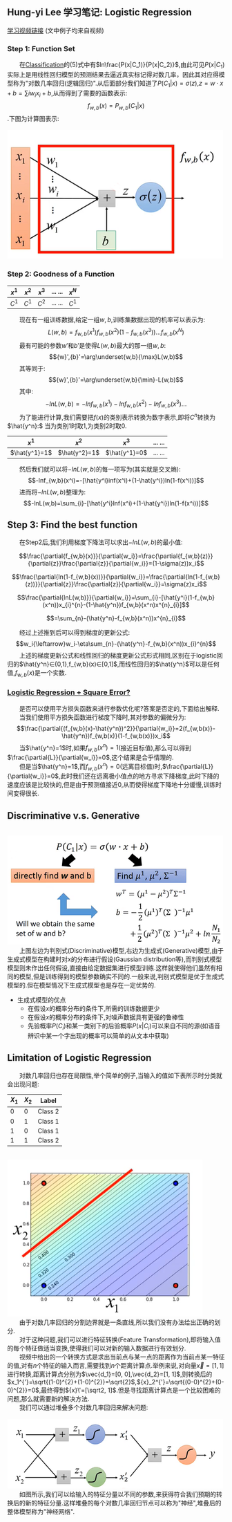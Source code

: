## Hung-yi Lee 学习笔记: Logistic Regression
[学习视频链接](https://www.bilibili.com/video/av48285039/?p=10) (文中例子均来自视频)<br/>
### Step 1: Function Set
&emsp;&emsp;在[Classification](https://github.com/171498290/Hung-yi-Lee-DL-notes/blob/master/classification/classification.md)的(5)式中有$ln\frac{P(x|C_1)}{P(x|C_2)}$,由此可见$P(x|C_1)$实际上是用线性回归模型的预测结果去逼近真实标记得对数几率，因此其对应得模型称为"对数几率回归(逻辑回归)".从后面部分我们知道了$P(C_1|x)=\sigma(z)$,$z=w·x+b=\sum{i}w_ix_i+b$,从而得到了需要的函数表示:$$f_{w,b}(x)=P_{w,b}(C_1|x)$$.下图为计算图表示:<br/>
&emsp;&emsp;&emsp;&emsp;&emsp;&emsp;&emsp;&emsp;&emsp;&emsp;&emsp;&emsp;![图1_对数几率回归的计算图表示](1.png)
### Step 2: Goodness of a Function
| $x^1$  | $x^2$  | $x^3$  | ... ... | $x^N$ |
| ------ | ------ | ------ | ------  | ----- |
| $C^1$  | $C^1$  | $C^2$  | ... ... | $C^1$ |

&emsp;&emsp;现在有一组训练数据,给定一组$w,b$,训练集数据出现的机率可以表示为:
$$L(w,b)=f_{w,b}(x^1)f_{w,b}(x^2)(1-f_{w,b}(x^3))...f_{w,b}(x^N)$$
&emsp;&emsp;最有可能的参数${w}'$和${b}'$是使得$L(w,b)$最大的那一组$w,b$:
$${w}',{b}'=\arg\underset{w,b}{\max}L(w,b)$$
&emsp;&emsp;其等同于:
$${w}',{b}'=\arg\underset{w,b}{\min}-L(w,b)$$
&emsp;&emsp;其中:
$$-lnL(w,b)=-lnf_{w,b}(x^1)-lnf_{w,b}(x^2)-lnf_{w,b}(x^3)...$$
&emsp;&emsp;为了能进行计算,我们需要把$f(x)$的类别表示转换为数字表示,即将$C^n$转换为$\hat{y^n}:$ 当为类别1时取1,为类别2时取0.<br/>

| $x^1$  | $x^2$  | $x^3$  | ... ... |
| ------ | ------ | ------ | ------  |
| $\hat{y^1}=1$ | $\hat{y^2}=1$ | $\hat{y^1}=0$ | ... ... |

&emsp;&emsp;然后我们就可以将$-lnL(w,b)$的每一项写为(其实就是交叉熵):
$$-lnf_{w,b}(x^i)=-[\hat{y^i}inf(x^i)+(1-\hat{y^i})ln(1-f(x^i))]$$
&emsp;&emsp;进而将$-lnL(w,b)$整理为:
$$-lnL(w,b)=\sum_{i}-[\hat{y^i}lnf(x^i)+(1-\hat{y^i})ln(1-f(x^i))]$$
## Step 3: Find the best function
&emsp;&emsp;在Step2后,我们利用梯度下降法可以求出$-lnL(w,b)$的最小值:

$$\frac{\partial{f_{w,b}(x)}}{\partial{w_i}}=\frac{\partial{f_{w,b}(z)}}{\partial{z}}\frac{\partial{z}}{\partial{w_i}}=(1-\sigma(z))x_i$$

$$\frac{\partial{ln(1-f_{w,b}(x))}}{\partial{w_i}}=\frac{\partial{ln(1-f_{w,b}(z))}}{\partial{z}}\frac{\partial{z}}{\partial{w_i}}=\sigma(z)x_i$$

$$\frac{\partial{lnL(w,b)}}{\partial{w_i}}=\sum_{i}-[\hat{y^i}(1-f_{w,b}(x^n))x_{i}^{n}-(1-\hat{y^n})f_{w,b}(x^n)x^{n}_{i}]$$

$$=\sum_{n}-(\hat{y^n}-f_{w,b}(x^n))x^{n}_{i}$$

&emsp;&emsp;经过上述推到后可以得到梯度的更新公式:
$$w_i{\leftarrow}w_i-\eta\sum_{n}-(\hat{y^n}-f_{w,b}(x^n))x_{i}^{n}$$
&emsp;&emsp;上述的梯度更新公式和线性回归的梯度更新公式形式相同,区别在于logistic回归的$\hat{y^n}∈{0,1},f_{w,b}(x)∈[0,1]$,而线性回归的$\hat{y^n}$可以是任何值,$f_{w,b}(x)$是一个实数.
### <u>Logistic Regression + Square Error?</u>
&emsp;&emsp;是否可以使用平方损失函数来进行参数优化呢?答案是否定的,下面给出解释.
&emsp;&emsp;当我们使用平方损失函数进行梯度下降时,其对参数的偏微分为:
$$\frac{\partial{(f_{w,b}(x)-\hat{y^n})^2}}{\partial{w_i}}=2(f_{w,b(x)}-\hat{y^n})f_{w,b(x)}(1-f_{w,b(x)})x_i$$
&emsp;&emsp;当$\hat{y^n}=1$时,如果$f_{w,b}(x^n)=1$(接近目标值),那么可以得到$\frac{\partial{L}}{\partial{w_i}}=0$,这个结果是合乎情理的.<br/>
&emsp;&emsp;但是当$\hat{y^n}=1$,而$f_{w,b}(x^n)=0$(远离目标值)时,$\frac{\partial{L}}{\partial{w_i}}=0$,此时我们还在远离极小值点的地方寻求下降梯度,此时下降的速度应该是比较快的,但是由于预测值接近0,从而使得梯度下降地十分缓慢,训练时间变得很长.
## Discriminative v.s. Generative
&emsp;&emsp;&emsp;&emsp;&emsp;&emsp;&emsp;&emsp;&emsp;&emsp;&emsp;&emsp;![图2_判别式模型vs生成式模型](2.png)<br/>
&emsp;&emsp;上图左边为判别式(Discriminative)模型,右边为生成式(Generative)模型,由于生成式模型在构建时对$x$的分布进行假设(Gaussian distribution等),而判别式模型模型则未作出任何假设,直接由给定数据集进行模型训练.这样就使得他们虽然有相同的模型,但是训练得到的模型参数确实不同的.一般来说,判别式模型是优于生成式模型的.但在模型情况下生成式模型也是存在一定优势的.

+ 生成式模型的优点
   + 在假设$x$的概率分布的条件下,所需的训练数据更少
   + 在假设$x$的概率分布的条件下,对噪声数据具有更强的鲁棒性
   + 先验概率$P(C_i)$和某一类别下的后验概率$P(x|C_i)$可以来自不同的源(如语音辨识中某一个字出现的概率可以简单的从文本中获取)
## Limitation of Logistic Regression
&emsp;&emsp;对数几率回归也存在局限性,举个简单的例子,当输入的值如下表所示时分类就会出现问题:

| $X_1$  | $X_2$  | Label  |
| ------ | ------ | ------ |
| 0  | 0  | Class 2  |
| 0  | 1  | Class 1  |
| 1  | 0  | Class 1  |
| 1  | 1  | Class 2  |

&emsp;&emsp;&emsp;&emsp;&emsp;&emsp;&emsp;&emsp;&emsp;&emsp;&emsp;&emsp;![图3_对数几率回归的缺陷](3.png)<br/>
&emsp;&emsp;由于对数几率回归的分割边界就是一条直线,所以我们没有办法给出正确的划分.<br/>
&emsp;&emsp;对于这种问题,我们可以进行特征转换(Feature Transformation),即将输入值的每个特征做适当变换,使得我们可以对新的输入数据进行有效划分.<br/>
&emsp;&emsp;视频中给出的一个转换方式是求出当前点与某一点的距离作为当前点某一特征的值,对有$n$个特征的输入而言,需要找到$n$个距离计算点.举例来说,对向量$\vec{x}=[1, 1]$进行转换,距离计算点分别为$\vec{d_1}=[0, 0],\vec{d_2}=[1, 1]$,则转换后的$x_1^{'}=\sqrt{(1-0)^{2}+(1-0)^{2}}=\sqrt{2}$,${x}_2^{'}=\sqrt{(0-0)^{2}+(0-0)^{2}}=0$,最终得到${x}\'=[\sqrt2, 1]$.但是寻找距离计算点是一个比较困难的问题,那么就需要新的解决方法.<br/>
&emsp;&emsp;我们可以通过堆叠多个对数几率回归来解决问题:<br/>
&emsp;&emsp;&emsp;&emsp;&emsp;&emsp;&emsp;&emsp;&emsp;&emsp;&emsp;&emsp;![图4_对数几率回归模型堆叠](4.png)<br/>
&emsp;&emsp;如图所示,我们可以给输入的特征分量以不同的参数,来获得符合我们预期的转换后的新的特征分量.这样堆叠的每个对数几率回归节点可以称为"神经",堆叠后的整体模型称为"神经网络".<br/>
